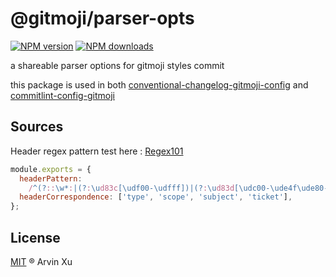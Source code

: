 # @gitmoji/parser-opts

[![NPM version][version-image]][version-url] [![NPM downloads][download-image]][download-url]

a shareable parser options for gitmoji styles commit

this package is used in both [conventional-changelog-gitmoji-config](../changelog) and [commitlint-config-gitmoji](../commitlint-config)

## Sources

Header regex pattern test here : [Regex101](https://regex101.com/r/gYkG99/1)

```js
module.exports = {
  headerPattern:
    /^(?::\w*:|(?:\ud83c[\udf00-\udfff])|(?:\ud83d[\udc00-\ude4f\ude80-\udeff])|[\u2600-\u2B55])\s(?<type>\w*)(?:\((?<scope>.*)\))?!?:\s(?<subject>(?:(?!#).)*(?:(?!\s).))(?:\s\(?(?<ticket>#\d*)\)?)?$/,
  headerCorrespondence: ['type', 'scope', 'subject', 'ticket'],
};
```

## License

[MIT](../../LICENSE) ® Arvin Xu

<!-- npm url -->

[version-image]: http://img.shields.io/npm/v/@gitmoji/parser-opts.svg?color=deepgreen&label=latest
[version-url]: http://npmjs.org/package/@gitmoji/parser-opts
[download-image]: https://img.shields.io/npm/dm/@gitmoji/parser-opts.svg
[download-url]: https://npmjs.org/package/@gitmoji/parser-opts
